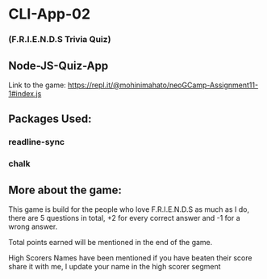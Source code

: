 # CLI-App-02
### (F.R.I.E.N.D.S Trivia Quiz)
## Node-JS-Quiz-App

Link to the game: https://repl.it/@mohinimahato/neoGCamp-Assignment11-1#index.js

## Packages Used:
### readline-sync
### chalk 

## More about the game:
This game is build for the people who love F.R.I.E.N.D.S as much as I do,
there are 5 questions in total, +2 for every correct answer and -1 for a wrong 
answer.

Total points earned will be mentioned in the end of the game.

High Scorers Names have been mentioned if you have beaten their score
share it with me,
I update your name in the high scorer segment

